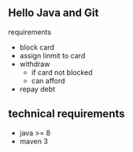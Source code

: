 Hello Java and Git
------------------

requirements
- block card
- assign linmit to card
- withdraw
  - if card not blocked
  - can afford
- repay debt

technical requirements
----------------------
- java >= 8
- maven 3
